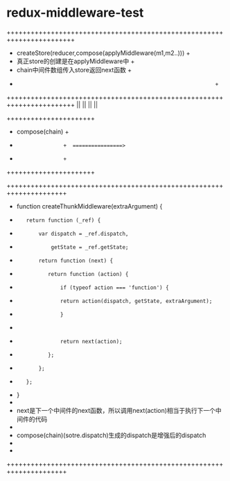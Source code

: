 # redux-middleware-test



+++++++++++++++++++++++++++++++++++++++++++++++++++++++++++++++++++++++
+   createStore(reducer,compose(applyMiddleware(m1,m2..)))            +
+   真正store的创建是在applyMiddleware中                                 +
+   chain中间件数组传入store返回next函数                                  +
+                                                                     +
+++++++++++++++++++++++++++++++++++++++++++++++++++++++++++++++++++++++
            ||
            ||
            ||
            ||
            
++++++++++++++++++++++
+  compose(chain)    +
+                    +  ================>
+                    +             
++++++++++++++++++++++


+++++++++++++++++++++++++++++++++++++++++++++++++++++++++++++++++++++
+   function createThunkMiddleware(extraArgument) {
+        return function (_ref) {
+            var dispatch = _ref.dispatch,
+                getState = _ref.getState;
+            return function (next) {
+               return function (action) {
+                   if (typeof action === 'function') {
+                   return action(dispatch, getState, extraArgument);
+                   }
+
+                   return next(action);
+               };
+            };
+        };
+   }
+
+   next是下一个中间件的next函数，所以调用next(action)相当于执行下一个中间件的代码
+   
+   compose(chain)(sotre.dispatch)生成的dispatch是增强后的dispatch
+
+
+++++++++++++++++++++++++++++++++++++++++++++++++++++++++++++++++++++